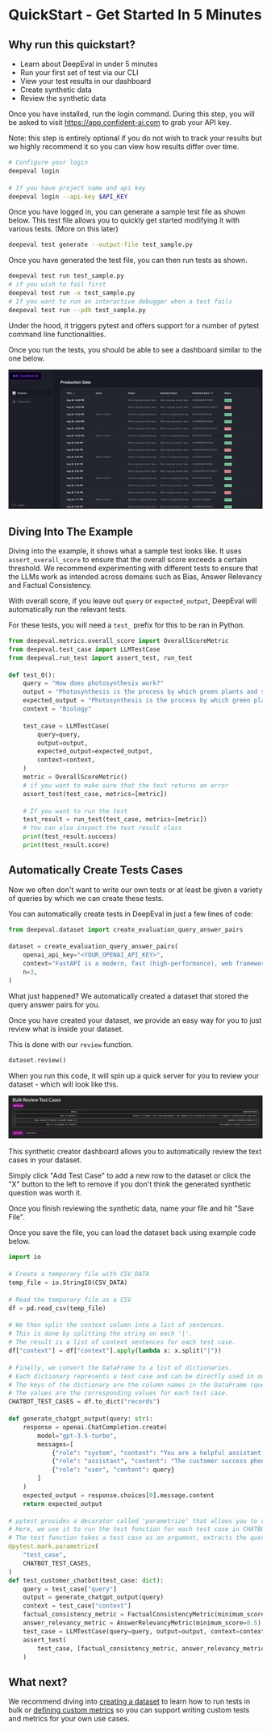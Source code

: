 # QuickStart - Get Started In 5 Minutes

## Why run this quickstart?

- Learn about DeepEval in under 5 minutes
- Run your first set of test via our CLI
- View your test results in our dashboard
- Create synthetic data
- Review the synthetic data

<!-- [You can view a Colab example here (note - it excludes being able to create synthetic data)](https://colab.research.google.com/drive/1HxPWwNdNnq6cLkMh4NQ_pAAPgd8vlOly?usp=sharing) -->

Once you have installed, run the login command. During this step, you will be asked to visit https://app.confident-ai.com to grab your API key.

Note: this step is entirely optional if you do not wish to track your results but we highly recommend it so you can view how results differ over time.

```bash
# Configure your login
deepeval login

# If you have project name and api key
deepeval login --api-key $API_KEY
```

Once you have logged in, you can generate a sample test file as shown below. This test file allows you to quickly get started modifying it with various tests. (More on this later)

```bash
deepeval test generate --output-file test_sample.py
```

Once you have generated the test file, you can then run tests as shown.

```bash
deepeval test run test_sample.py
# if you wish to fail first
deepeval test run -x test_sample.py
# If you want to run an interactive debugger when a test fails
deepeval test run --pdb test_sample.py
```

Under the hood, it triggers pytest and offers support for a number of pytest command line functionalities.

Once you run the tests, you should be able to see a dashboard similar to the one below.

![Dashboard Example](../../assets/dashboard-screenshot.png)

## Diving Into The Example

Diving into the example, it shows what a sample test looks like. It uses `assert_overall_score` to ensure that the overall score exceeds a certain threshold. We recommend experimenting with different tests to ensure that the LLMs work as intended across domains such as Bias, Answer Relevancy and Factual Consistency.

With overall score, if you leave out `query` or `expected_output`, DeepEval will automatically run the relevant tests.

For these tests, you will need a `test_` prefix for this to be ran in Python.

```python
from deepeval.metrics.overall_score import OverallScoreMetric
from deepeval.test_case import LLMTestCase
from deepeval.run_test import assert_test, run_test

def test_0():
    query = "How does photosynthesis work?"
    output = "Photosynthesis is the process by which green plants and some other organisms use sunlight to synthesize foods with the help of chlorophyll pigment."
    expected_output = "Photosynthesis is the process by which green plants and some other organisms use sunlight to synthesize food with the help of chlorophyll pigment."
    context = "Biology"

    test_case = LLMTestCase(
        query=query,
        output=output,
        expected_output=expected_output,
        context=context,
    )
    metric = OverallScoreMetric()
    # if you want to make sure that the test returns an error
    assert_test(test_case, metrics=[metric])

    # If you want to run the test
    test_result = run_test(test_case, metrics=[metric])
    # You can also inspect the test result class
    print(test_result.success)
    print(test_result.score)

```

## Automatically Create Tests Cases

Now we often don't want to write our own tests or at least be given a variety of queries by which we can create these tests.

You can automatically create tests in DeepEval in just a few lines of code:

```python
from deepeval.dataset import create_evaluation_query_answer_pairs

dataset = create_evaluation_query_answer_pairs(
    openai_api_key="<YOUR_OPENAI_API_KEY>",
    context="FastAPI is a modern, fast (high-performance), web framework for building APIs with Python 3.7+ based on standard Python type hints.",
    n=3,
)

```

What just happened? We automatically created a dataset that stored the query answer pairs for you.

Once you have created your dataset, we provide an easy way for you to just review what is inside your dataset.

This is done with our `review` function.

```python
dataset.review()
```

When you run this code, it will spin up a quick server for you to review your dataset - which will look like this.

![Bulk Data Review Dashboard](../../assets/bulk-review.png)

This synthetic creator dashboard allows you to automatically review the text cases in your dataset.

Simply click "Add Test Case" to add a new row to the dataset or click the "X" button to the left to remove if you don't think the generated synthetic question was worth it.

Once you finish reviewing the synthetic data, name your file and hit "Save File".

Once you save the file, you can load the dataset back using example code below.

```python
import io

# Create a temporary file with CSV_DATA
temp_file = io.StringIO(CSV_DATA)

# Read the temporary file as a CSV
df = pd.read_csv(temp_file)

# We then split the context column into a list of sentences.
# This is done by splitting the string on each '|'.
# The result is a list of context sentences for each test case.
df["context"] = df["context"].apply(lambda x: x.split("|"))

# Finally, we convert the DataFrame to a list of dictionaries.
# Each dictionary represents a test case and can be directly used in our tests.
# The keys of the dictionary are the column names in the DataFrame (query, output, context).
# The values are the corresponding values for each test case.
CHATBOT_TEST_CASES = df.to_dict("records")

def generate_chatgpt_output(query: str):
    response = openai.ChatCompletion.create(
        model="gpt-3.5-turbo",
        messages=[
            {"role": "system", "content": "You are a helpful assistant."},
            {"role": "assistant", "content": "The customer success phone line is 1200-231-231 and the customer success state is in Austin."},
            {"role": "user", "content": query}
        ]
    )
    expected_output = response.choices[0].message.content
    return expected_output

# pytest provides a decorator called 'parametrize' that allows you to run a test function multiple times with different arguments.
# Here, we use it to run the test function for each test case in CHATBOT_TEST_CASES.
# The test function takes a test case as an argument, extracts the query, output, and context, and then runs the test.
@pytest.mark.parametrize(
    "test_case",
    CHATBOT_TEST_CASES,
)
def test_customer_chatbot(test_case: dict):
    query = test_case["query"]
    output = generate_chatgpt_output(query)
    context = test_case["context"]
    factual_consistency_metric = FactualConsistencyMetric(minimum_score=0.3)
    answer_relevancy_metric = AnswerRelevancyMetric(minimum_score=0.5)
    test_case = LLMTestCase(query=query, output=output, context=context)
    assert_test(
        test_case, [factual_consistency_metric, answer_relevancy_metric]
    )
```

## What next?

We recommend diving into [creating a dataset](dataset) to learn how to run tests in bulk or [defining custom metrics](../quickstart/custom-metrics) so you can support writing custom tests and metrics for your own use cases.
